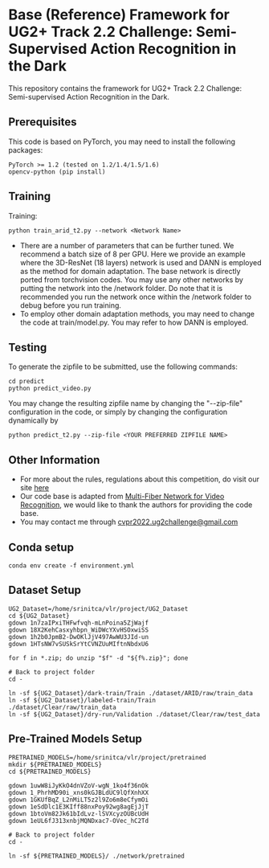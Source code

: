 # Base (Reference) Framework for UG2+ Track 2.2 Challenge: Semi-Supervised Action Recognition in the Dark

This repository contains the framework for UG2+ Track 2.2 Challenge: Semi-supervised Action Recognition in the Dark.

## Prerequisites

This code is based on PyTorch, you may need to install the following packages:
```
PyTorch >= 1.2 (tested on 1.2/1.4/1.5/1.6)
opencv-python (pip install)
```

## Training

Training:
```
python train_arid_t2.py --network <Network Name>
```
- There are a number of parameters that can be further tuned. We recommend a batch size of 8 per GPU. Here we provide an example where the 3D-ResNet (18 layers) network is used and DANN is employed as the method for domain adaptation. The base network is directly ported from torchvision codes. You may use any other networks by putting the network into the /network folder. Do note that it is recommended you run the network once within the /network folder to debug before you run training.
- To employ other domain adaptation methods, you may need to change the code at train/model.py. You may refer to how DANN is employed.

## Testing

To generate the zipfile to be submitted, use the following commands:
```
cd predict
python predict_video.py
```
You may change the resulting zipfile name by changing the "--zip-file" configuration in the code, or simply by changing the configuration dynamically by
```
python predict_t2.py --zip-file <YOUR PREFERRED ZIPFILE NAME>
```

## Other Information

- For more about the rules, regulations about this competition, do visit our site [here](http://cvpr2022.ug2challenge.org/track2.html)
- Our code base is adapted from [Multi-Fiber Network for Video Recognition](https://github.com/cypw/PyTorch-MFNet), we would like to thank the authors for providing the code base.
- You may contact me through cvpr2022.ug2challenge@gmail.com

## Conda setup

```
conda env create -f environment.yml
```

## Dataset Setup

```
UG2_Dataset=/home/srinitca/vlr/project/UG2_Dataset
cd ${UG2_Dataset}
gdown 1n7zaIPxiTHFwfvqh-mLnPoina5ZjWajf
gdown 18X2KehCasxyhbpn_WiDWcYXvHSOxwiSS
gdown 1h2b0JpmB2-DwOKlJjV497AwWU3JId-un
gdown 1HTsNW7vSUSkSrYtCVNZUuMIftnNbdxU6

for f in *.zip; do unzip "$f" -d "${f%.zip}"; done

# Back to project folder
cd -

ln -sf ${UG2_Dataset}/dark-train/Train ./dataset/ARID/raw/train_data
ln -sf ${UG2_Dataset}/labeled-train/Train ./dataset/Clear/raw/train_data
ln -sf ${UG2_Dataset}/dry-run/Validation ./dataset/Clear/raw/test_data

```

## Pre-Trained Models Setup

```
PRETRAINED_MODELS=/home/srinitca/vlr/project/pretrained
mkdir ${PRETRAINED_MODELS}
cd ${PRETRAINED_MODELS}

gdown 1uwW8iJyKkO4dnVZoV-wgN_1ko4f36nOk
gdown 1_PhrhMD90i_xns0kGJBLdUC9lQfXnhXX
gdown 1GKUfBqZ_L2nMiLT5z2l9Zo6m8eCfymOi
gdown 1eSdDlc1E3KIff88nxPoy92wg8agEjJjT
gdown 1btoVm82Jk61bIdLvz-lSVXcyzOUBcUdH
gdown 1eUL6fJ313xnbjMQNDxac7-OVec_hC2Td

# Back to project folder
cd -

ln -sf ${PRETRAINED_MODELS}/ ./network/pretrained
```
